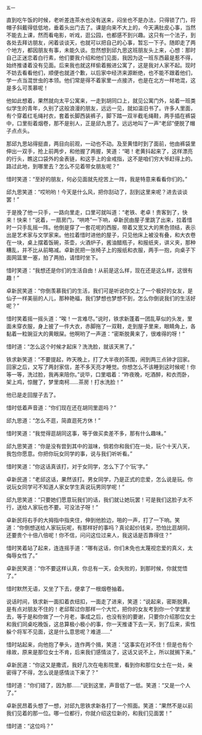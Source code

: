     五一 

   直到吃午饭的时候，老听差连茶水也没有送来，闷坐也不是办法，只得锁了门，将帽子斜戴得低低地，垂着头出门去了。课是向来不大上的，今天满肚皮心事，当然不能去上课，然而看电影，听戏，逛公园，也都感不到兴趣。这只有一个法子，到各处去拜访朋友，闲着谈谈天，也就可以把自己的心事，暂忘一下子。随即走了两个地方，都因朋友有事，未能久谈。忽然想到邱九思这班朋友头上来，心想：那时自己正迷恋着白行素，他们要我介绍和他们见面，我因为这一班东西最是惹不得，始终推诿着没有见面。后来我也就这样偷着搬进公寓了，这是我对人家不起。现时不妨去看看他们，顺便也就道个歉，以后家中经济来源断绝，也不能不跟着他们，学一点当混世虫的本领。他们常是得不着家里一点接济，也是在北方一样地混，这是多么可羡慕呢！

   他如此想着，果然就向太平公寓来，一走到胡同口上，就见公寓门外，站着一班类似学生的青年，久别了这般浪漫的朋友，远远一见，就如温旧书了。许多人里面，有个穿着红毛绳衬衣，套着长脚西装裤子，脚下踏一双半截毛绳鞋，两手插在裤袋中，口里衔着烟卷，那不是别人，正是邱九思了。远远地叫了一声“老邱”便脱了帽子点点头。

   那邱九思站得挺直，两目向前观，一动也不动。及至黄惜时到了面前，他由裤袋里伸出一双手，抢上前两步，和他握了两握，笑道：“喝！老黄抖起来了，这样漂亮的行头，瞧这口袋外的金表链，和这手上的金戒指，这不是咱们穷大爷赶得上的。路过此地，到哪里去？怎么不见着带女朋友呢？”

   惜时笑道：“至好的朋友，何必见面就先挖苦上一阵，我是特意来看看你们的。”

   邱九思笑道：“哎哟哟！今天是什么风，把你刮动了，刮到这里来呢？进去谈谈罢！”

   于是挽了他一只手，一路向里走，口里可就叫道：“老铁、老卓！贵客到了，快来！快来！”说着，一扇房门，“哄咚”一下响，卓新民由屋子里跳了出来，拉着惜时一只手乱摇一阵。他倒是穿了一套花呢的西服，带着又宽又大的黑色领结，表示出是艺术家与文学家来。他拉着惜时进他的屋子，只见他床上被没有叠，和大衣卷在一块，桌上摆着饭碗，茶壶，火酒炉子，酱油醋瓶子，和报纸夹，讲义夹，那种糟乱，并不比从前略减。卓新民把一张椅子上的报纸和衣服，两手一抱，向桌子下面网篮里一塞，拍了两拍，请惜时坐下。

   惜时笑道：“我想还是你们的生活自由！从前是这么样，现在还是这么样，这很有趣！”

   卓新民笑道：“你倒羡慕我们的生活，我们可是听说你交上了一个极好的女友，是仙子一样美丽的人儿，那种艳福，我们梦想也梦想不到，怎么你倒说我们的生活好呢？”

   惜时笑着摇一摇头道：“唉！一言难尽。”说时，铁求新蓬着一团乱草似的头发，里面未穿衣服，身上披了一件大衣，赤脚拖了一双鞋，走到屋子里来，眼睛角上，各黏着一粒豌豆大的黄眼屎。他啊哟了一声道：“密斯脱黄来了，很难得的呀！”

   惜时道：“怎么这个时候才起床？洗洗脸，就该天黑了。”

   铁求新笑道：“不要提起，昨天晚上，打了大半夜的茶围，闹到两三点钟才回家。回家之后，又写了两封家信，差不多天亮才睡觉。你想怎么不该睡到这时候呢！你等一等，洗过脸，我再来陪你。”说毕，口里唱着：“昨夜晚，吃酒醉，和衣而卧，架上鸡，惊醒了，梦里南柯……茶房！打水洗脸！”

   他已是走回屋子去了。

   惜时低着声音道：“你们现在还在胡同里逛吗？”

   邱九思道：“怎么不逛，简直逛死方休！”

   惜时笑道：“我觉得逛胡同这事，等于做买卖差不多，那有什么趣味。”

   邱九思笑道：“你是没有尝到其中的滋味，倘若你和我们在一处，玩个十天八天，我包你愿意。你把你玩女同学的事，说与我们听听看。”

   惜时笑道：“你这话真该打，对于女同学，怎么下了个‘玩’字。”

   卓新民道：“老邱这话，果然该打。男女同学，乃是正式的恋爱，怎么说是玩。你说玩女同学可不知道人家女学生真说玩男同学呢！”

   邱九思笑道：“只要她们愿意玩我们的话，我们就让她玩罢！可是我们这脸子太不行，送给人家玩也不要。可没法子呀！”

   卓新民将右手的大拇指中指夹住，伸到他脸边，啪的一声，打了一下响。笑道：“你倒想送给人家玩玩呢，有那样好的事吗？真论起价钱来，恐怕比逛胡同，还要贵个十倍八倍呢！你不信，问问这位过来人，我这话是否靠得住？”

   惜时笑着站了起来，连连摇手道：“哪有这话，你们未免也太蔑视恋爱的真义，太侮辱女性了。”

   卓新民笑道：“你不要这样认真，你总有一天，会失败的，到那时候，你就觉悟了。”

   惜时默然无语，又坐了下去，便拿了一根烟卷抽着。

   说话时间，铁求新一面扣着衣纽扣，一面走了进来，笑道：“说起来，密斯脱黄，是有点对朋友不住的！老邱帮过你那样一个大忙，把你的女友考到你一个学堂里去，等于是和你做了一个月老，事成之后，也没有别的要谢，只要你介绍那位女士和我们同桌吃晚饭，这总算极小极小的事，你一天推诿下去一天，到了后来，索性躲个将军不见面，这是什么意思呢？难道……”

   惜时站起来，向他抱了拳头，连作两个揖，笑道：“这事实在对不住！但是也有个缘故，原来是那位女士不肯，后来我们感情淡了，这话又说不上，所以就搁下来。”

   卓新民道：“你这又是撒谎，我好几次在电影院里，看到你和那位女士在一处，亲密得了不得，怎么说是感情淡下来了？”

   惜时道：“你们错了，因为那……”说到这里，声音低了一低。笑道：“又是一个人了。”

   卓新民昂着头想了一想，对邱九思铁求新各打了一个照面。笑道：“果然不是以前我们见着的那一位。哪一位都行，你就介绍这位新的，和我们见面罢！”

   惜时道：“这位吗？”

